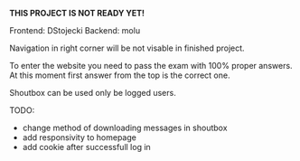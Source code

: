 <b>THIS PROJECT IS NOT READY YET!</b>

Frontend: DStojecki
Backend: molu 

Navigation in right corner will be not visable in finished project.

To enter the website you need to pass the exam with 100% proper answers. At this moment first answer from the top is the correct one. 

Shoutbox can be used only be logged users.

TODO: 
- change method of downloading messages in shoutbox
- add responsivity to homepage
- add cookie after successfull log in
